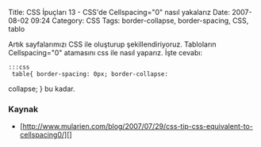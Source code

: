 Title: CSS İpuçları 13 - CSS&#039;de Cellspacing=&quot;0&quot; nasıl yakalarız
Date: 2007-08-02 09:24
Category: CSS
Tags: border-collapse, border-spacing, CSS, tablo

Artık sayfalarımızı CSS ile oluşturup şekillendiriyoruz. Tabloların
Cellspacing="0" atamasını css ile nasıl yaparız. İşte cevabı:

	:::css
	 table{ border-spacing: 0px; border-collapse:
collapse; }  bu kadar.

### Kaynak

-   [http://www.mularien.com/blog/2007/07/29/css-tip-css-equivalent-to-cellspacing0/][]

</p>

  [http://www.mularien.com/blog/2007/07/29/css-tip-css-equivalent-to-cellspacing0/]:    http://www.mularien.com/blog/2007/07/29/css-tip-css-equivalent-to-cellspacing0/

